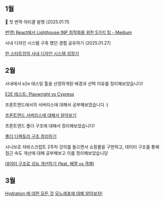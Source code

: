 ## 1월

🎉 첫 번역 아티클 발행 (2025.01.11)

[번역) React에서 Lighthouse INP 최적화를 위한 5가지 팁 - Medium](https://medium.com/@sovely0616/%EB%B2%88%EC%97%AD-%EC%95%84%ED%8B%B0%ED%81%B4-react%EC%97%90%EC%84%9C-inp-%EC%B5%9C%EC%A0%81%ED%99%94%EB%A5%BC-%EC%9C%84%ED%95%9C-5%EA%B0%80%EC%A7%80-%ED%8C%81-e75a72e5aa47)

사내 디자인 시스템 구축 했던 경험 공유하기 (2025.01.27)

[한 스타트업의 사내 디자인 시스템 성장기](https://velog.io/@osohyun0224/%EC%8A%A4%ED%83%80%ED%8A%B8%EC%97%85%EC%9D%98-%EC%82%AC%EB%82%B4-%EB%94%94%EC%9E%90%EC%9D%B8-%EC%8B%9C%EC%8A%A4%ED%85%9C-%EC%84%B1%EC%9E%A5%EA%B8%B0)

## 2월

사내에서 e2e 테스팅 툴을 선정하게된 배경과 선택 이유를 정리해보았습니다!

[E2E 테스트: Playwright vs Cypress](https://velog.io/@osohyun0224/E2E-%ED%85%8C%EC%8A%A4%ED%8A%B8-Playwright-vs-Cypress-%EC%A4%91%EC%97%90-%EB%AD%98-%EC%93%B8%EA%B9%8C)

프론트엔드에서의 서버리스에 대해서 공부해보았습니다 :)

[프론트엔드 서버리스에 대해서 알아보기](https://www.ogarden-dev.com/blog/fe/serverless)

프론트엔드 폴더 구조에 대해서 정리해보았습니다!

[폴더 디렉토리 구조 정리하기](https://www.ogarden-dev.com/blog/fe/folder-directory)

시나브로 자바스크립트 2주차 강의를 들으면서 쇼핑몰을 구현하고, 데이터 구조를 통해 접근 속도 개선에 대해 공부해보고 이를 정리해보았습니댱

[데이터 구조로 성능 개선하기 (feat. 배열 vs 객체)](https://www.ogarden-dev.com/blog/fe/sinabrojs-2week)

## 3월

[Hydration 에 대한 모든 것](https://www.ogarden-dev.com/blog/fe/hydration)
[모노레포에 대해 알아보자!](https://www.ogarden-dev.com/blog/fe/monorepo)

